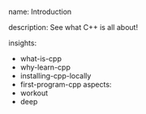 name: Introduction

description: See what C++ is all about!

insights:
  - what-is-cpp
  - why-learn-cpp
  - installing-cpp-locally
  - first-program-cpp
aspects:
  - workout
  - deep